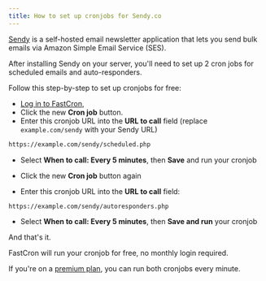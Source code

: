 ```yaml
---
title: How to set up cronjobs for Sendy.co
---
```


<a href="https://sendy.co/?ref=fastcron.com" rel="nofollow" target="_blank">Sendy</a> is a self-hosted  email newsletter application
that lets you send bulk emails via Amazon Simple Email Service (SES).

After installing Sendy on your server, you'll need to set up 2 cron jobs for scheduled emails and auto-responders.

Follow this step-by-step to set up cronjobs for free:
- [Log in to FastCron](https://app.fastcron.com/login),
- Click the new **Cron job** button.
- Enter this cronjob URL into the **URL to call** field (replace `example.com/sendy` with your Sendy URL)
```sh
https://example.com/sendy/scheduled.php
```
- Select **When to call: Every 5 minutes**, then **Save** and run your cronjob

- Click the new **Cron job** button again
- Enter this cronjob URL into the **URL to call** field:
```sh
https://example.com/sendy/autoresponders.php
```
- Select **When to call: Every 5 minutes**, then **Save and run** your cronjob

And that's it.

FastCron will run your cronjob for free, no monthly login required.

If you're on a [premium plan](/pricing), you can run both cronjobs every minute.